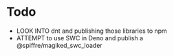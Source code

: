 
# Todo

- LOOK INTO dnt and publishing those libraries to npm
- ATTEMPT to use SWC in Deno and publish a @spiffre/magiked_swc_loader
